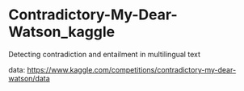 # Contradictory-My-Dear-Watson_kaggle
Detecting contradiction and entailment in multilingual text

data:
https://www.kaggle.com/competitions/contradictory-my-dear-watson/data
